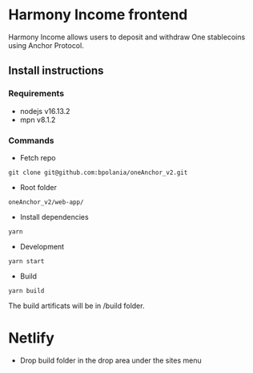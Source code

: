 # Harmony Income frontend

Harmony Income allows users to deposit and withdraw One stablecoins using Anchor Protocol.

## Install instructions

### Requirements
* nodejs v16.13.2
* mpn v8.1.2

### Commands 
* Fetch repo
```
git clone git@github.com:bpolania/oneAnchor_v2.git
```
* Root folder
```
oneAnchor_v2/web-app/
```
* Install dependencies
```
yarn
```
* Development
```
yarn start
```
* Build
```
yarn build
```
The build artificats will be in /build folder.

# Netlify
*  Drop build folder in the drop area under the sites menu
